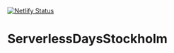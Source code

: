 [![Netlify Status](https://api.netlify.com/api/v1/badges/aeda4c96-9e3b-405d-9106-91163477b416/deploy-status)](https://app.netlify.com/sites/brave-ritchie-630574/deploys)

# ServerlessDaysStockholm

